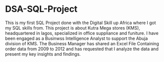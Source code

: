 # DSA-SQL-Project
This is my first SQL Project done with the Digital Skill up Africa where I got my SQL skills from.
This project is about Kutra Mega stores (KMS), headquartered in lagos, specialized in office suppliance
and funiture.
I have been engaged as a Businwss Intelligence Analyst to support the Abuja division of KMS. The Business
Manager has shared an Excel File Containing order data from 2009 to 2012 and has requested that I analyze 
the data and present my key insights and findings.



